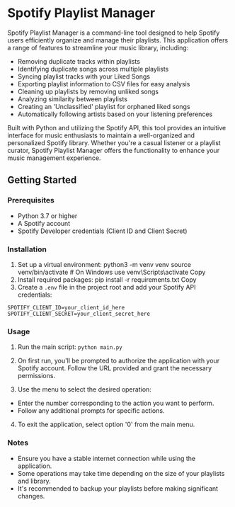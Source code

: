 # Spotify Playlist Manager

Spotify Playlist Manager is a command-line tool designed to help Spotify users efficiently organize and manage their playlists. This application offers a range of features to streamline your music library, including:

- Removing duplicate tracks within playlists
- Identifying duplicate songs across multiple playlists
- Syncing playlist tracks with your Liked Songs
- Exporting playlist information to CSV files for easy analysis
- Cleaning up playlists by removing unliked songs
- Analyzing similarity between playlists
- Creating an 'Unclassified' playlist for orphaned liked songs
- Automatically following artists based on your listening preferences

Built with Python and utilizing the Spotify API, this tool provides an intuitive interface for music enthusiasts to maintain a well-organized and personalized Spotify library. Whether you're a casual listener or a playlist curator, Spotify Playlist Manager offers the functionality to enhance your music management experience.

## Getting Started

### Prerequisites

- Python 3.7 or higher
- A Spotify account
- Spotify Developer credentials (Client ID and Client Secret)

### Installation

1. Set up a virtual environment:
python3 -m venv venv
source venv/bin/activate  # On Windows use venv\Scripts\activate
Copy
2. Install required packages:
pip install -r requirements.txt
Copy
3. Create a `.env` file in the project root and add your Spotify API credentials:
```
SPOTIFY_CLIENT_ID=your_client_id_here
SPOTIFY_CLIENT_SECRET=your_client_secret_here
```

### Usage

1. Run the main script:
`python main.py`

2. On first run, you'll be prompted to authorize the application with your Spotify account. Follow the URL provided and grant the necessary permissions.

3. Use the menu to select the desired operation:
- Enter the number corresponding to the action you want to perform.
- Follow any additional prompts for specific actions.

4. To exit the application, select option '0' from the main menu.

### Notes

- Ensure you have a stable internet connection while using the application.
- Some operations may take time depending on the size of your playlists and library.
- It's recommended to backup your playlists before making significant changes.
